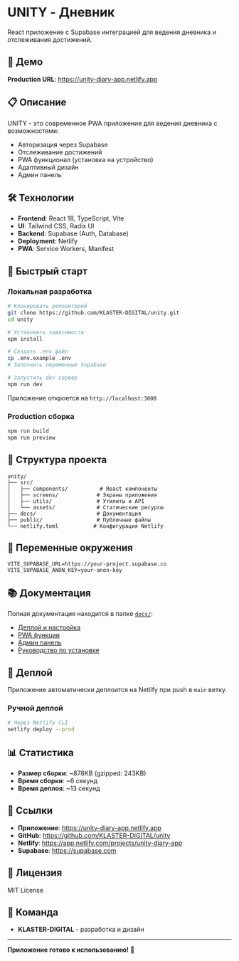# UNITY - Дневник

React приложение с Supabase интеграцией для ведения дневника и отслеживания достижений.

## 🚀 Демо

**Production URL**: https://unity-diary-app.netlify.app

## 📋 Описание

UNITY - это современное PWA приложение для ведения дневника с возможностями:
- Авторизация через Supabase
- Отслеживание достижений
- PWA функционал (установка на устройство)
- Адаптивный дизайн
- Админ панель

## 🛠 Технологии

- **Frontend**: React 18, TypeScript, Vite
- **UI**: Tailwind CSS, Radix UI
- **Backend**: Supabase (Auth, Database)
- **Deployment**: Netlify
- **PWA**: Service Workers, Manifest

## 🚀 Быстрый старт

### Локальная разработка

```bash
# Клонировать репозиторий
git clone https://github.com/KLASTER-DIGITAL/unity.git
cd unity

# Установить зависимости
npm install

# Создать .env файл
cp .env.example .env
# Заполнить переменные Supabase

# Запустить dev сервер
npm run dev
```

Приложение откроется на `http://localhost:3000`

### Production сборка

```bash
npm run build
npm run preview
```

## 📁 Структура проекта

```
unity/
├── src/
│   ├── components/          # React компоненты
│   ├── screens/            # Экраны приложения
│   ├── utils/              # Утилиты и API
│   └── assets/             # Статические ресурсы
├── docs/                   # Документация
├── public/                 # Публичные файлы
└── netlify.toml           # Конфигурация Netlify
```

## 🔧 Переменные окружения

```env
VITE_SUPABASE_URL=https://your-project.supabase.co
VITE_SUPABASE_ANON_KEY=your-anon-key
```

## 📚 Документация

Полная документация находится в папке [`docs/`](./docs/):

- [Деплой и настройка](./docs/DEPLOY_SUCCESS.md)
- [PWA функции](./docs/PWA_FEATURES.md)
- [Админ панель](./docs/ADMIN_PANEL.md)
- [Руководство по установке](./docs/PWA_INSTALL_GUIDE.md)

## 🚀 Деплой

Приложение автоматически деплоится на Netlify при push в `main` ветку.

### Ручной деплой

```bash
# Через Netlify CLI
netlify deploy --prod
```

## 📊 Статистика

- **Размер сборки**: ~878KB (gzipped: 243KB)
- **Время сборки**: ~6 секунд
- **Время деплоя**: ~13 секунд

## 🔗 Ссылки

- **Приложение**: https://unity-diary-app.netlify.app
- **GitHub**: https://github.com/KLASTER-DIGITAL/unity
- **Netlify**: https://app.netlify.com/projects/unity-diary-app
- **Supabase**: https://supabase.com

## 📄 Лицензия

MIT License

## 👥 Команда

- **KLASTER-DIGITAL** - разработка и дизайн

---

**Приложение готово к использованию!** 🎉
